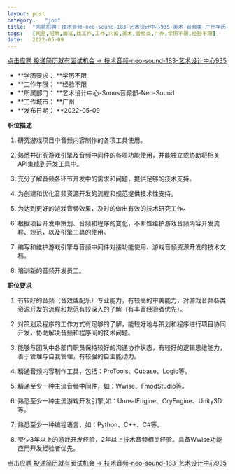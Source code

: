 ```yaml
---
layout:	post
category:	"job"
title:	"网易招聘：技术音频-neo-sound-183-艺术设计中心935-美术-音频类-广州学历不限经验不限"
tags:	[网易,招聘,面试,找工作,工作,内推,美术,音频类,广州,学历不限,经验不限]
date:	2022-05-09
---
```


[点击应聘 投递简历就有面试机会 ->  技术音频-neo-sound-183-艺术设计中心935](http://mobile.bole.netease.com/bole/boleDetail?id=40125&employeeId=346f03c3cda5f04c&key=all)



- **学历要求： **学历不限
- **工作年限： **经验不限
- **所属部门： **艺术设计中心-Sonus音频部-Neo-Sound
- **工作城市： **广州
- **发布日期： **2022-05-09



**职位描述**



1. 研究游戏项目中音频内容制作的各项工具使用。

2. 熟悉并研究游戏引擎及音频中间件的各项功能使用，并能独立或协助将相关API集成到开发工具中。

3. 充分了解音频各环节开发中的需求和问题，提供足够的技术支持。

4. 为创建和优化音频资源开发的流程和规范提供技术性支持。

5. 为达到更好的游戏音频效果，及时的做出有效的技术研究工作。

6. 根据项目开发中策划、音频和程序的变化，不断性维护游戏音频内容开发流程、规范，以及引擎工具的使用。

7. 编写和维护游戏引擎与音频中间件对接功能使用、游戏音频资源开发的技术文档。

8. 培训新的音频开发员工。



**职位要求**



1. 有较好的音频（音效或配乐）专业能力，有较高的审美能力，对游戏音频各类资源开发的流程和规范有较深入的了解（有丰富经验者优先）。

2. 对策划及程序的工作方式有足够的了解，能较好地与策划和程序进行项目协同开发，协助解决音频和程序间的技术问题。

3. 能够与团队中各部门职员保持较好的沟通协作状态，有较好的逻辑思维能力，善于管理与自我管理，有较强的自主能动力。

4. 精通音频内容制作工具，包括：ProTools、Cubase、Logic等。

5. 精通至少一种主流音频中间件，如：Wwise、FmodStudio等。

5. 熟悉至少一种主流游戏开发引擎,如：UnrealEngine、CryEngine、Unity3D等。

6. 熟悉至少一种编程语言，如：Python、C++、C#等。

7. 至少3年以上的游戏开发经验，2年以上技术音频相关经验。具备Wwise功能应用开发经验者优先。



[点击应聘 投递简历就有面试机会 ->  技术音频-neo-sound-183-艺术设计中心935](http://mobile.bole.netease.com/bole/boleDetail?id=40125&employeeId=346f03c3cda5f04c&key=all)